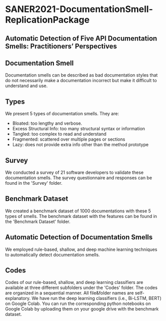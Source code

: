 # SANER2021-DocumentationSmell-ReplicationPackage
## Automatic Detection of Five API Documentation Smells: Practitioners’ Perspectives

## Documentation Smell
Documentation smells can be described as bad documentation styles that do not necessarily make a documentation incorrect but make it difficult to understand and use.


## Types
We present 5 types of documentation smells. They are:
* Bloated: too lengthy and verbose.
* Excess Structural Info: too many structural syntax or information
* Tangled: too complex to read and understand
* Fragmented: scattered over multiple pages or sections
* Lazy: does not provide extra info other than the method prototype


## Survey
We conducted a survey of 21 software developers to validate these documentation smells. The survey questionnaire and responses can be found in the 'Survey' folder. 


## Benchmark Dataset
We created a benchmark dataset of 1000 documentations with these 5 types of smells. The benchmark dataset with the features can be found in the 'Benchmark Dataset' folder.


## Automatic Detection of Documentation Smells
We employed rule-based, shallow, and deep machine learning techniques to automatically detect documentation smells.

## Codes
Codes of our rule-based, shallow, and deep learning classifiers are available at three different subfolders under the 'Codes' folder. The codes are organized in a sequential manner. All file&folder names are self-explanatory. We have run the deep learning classifiers (i.e., Bi-LSTM, BERT) on Google Colab. You can run the corresponding python notebooks on Google Colab by uploading them on your google drive with the benchmark dataset.
